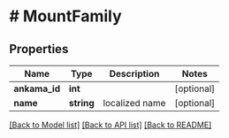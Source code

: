 # # MountFamily

## Properties

Name | Type | Description | Notes
------------ | ------------- | ------------- | -------------
**ankama_id** | **int** |  | [optional]
**name** | **string** | localized name | [optional]

[[Back to Model list]](../../README.md#models) [[Back to API list]](../../README.md#endpoints) [[Back to README]](../../README.md)
